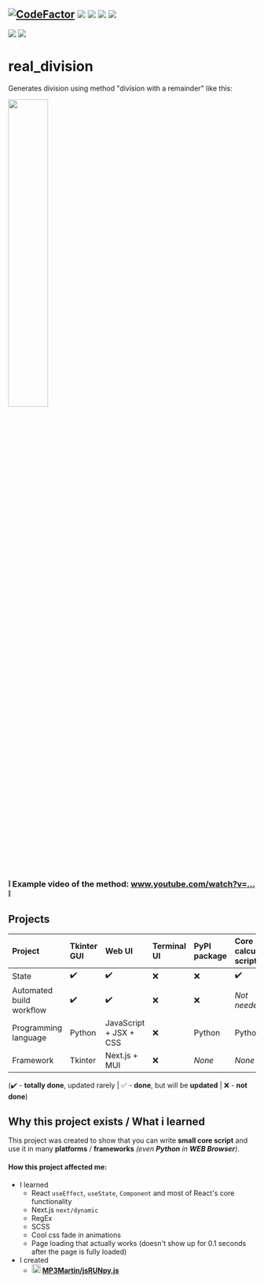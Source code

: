 [![CodeFactor](https://www.codefactor.io/repository/github/MP3Martin/real_division/badge)](#/)
[<img src="https://img.shields.io/github/license/MP3Martin/real_division">](#/)
[<img src="https://img.shields.io/github/stars/MP3Martin/real_division">](#/)
[<img src="https://img.shields.io/github/forks/MP3Martin/real_division">](#/)
[<img src="https://img.shields.io/github/issues/MP3Martin/real_division">](#/)
----
[<img src="https://github.com/MP3Martin/real_division/workflows/Build%20Tkinter%20GUI/badge.svg">](#/)
[<img src="https://github.com/MP3Martin/real_division/workflows/Build%20Next.js%20GUI/badge.svg">](#/)

# real_division
 Generates division using method "division with a remainder" like this:
 
 <a href="#/"><img src="https://user-images.githubusercontent.com/60501493/189485454-df9cec40-8195-49ec-b836-078146240fa5.png" width="40%" /></a>
 <p><span style="color: #666699;"></span></p>
 
<h3><strong>❕ Example video of the method: <a href="https://mp3martin.github.io/misc_gh_pages/video-example?id=DiJu5VeubWs" target="_blank">www.youtube.com/watch?v=...</a> ❕</strong></h3>

## Projects
Project | Tkinter GUI | Web UI | Terminal UI | PyPI package | Core calculation script
:------------ | :-------------| :-------------| :-------------| :-------------| :-------------|
State | ✔️ |  ✔️ | :x: | :x: | ✔️
Automated build workflow | ✔️ |  ✔️ | :x: | :x: | *Not needed*
Programming language | Python |  JavaScript + JSX + CSS | :x: | Python | Python
Framework | Tkinter |  Next.js + MUI | :x: | *None* | *None*

(✔️ - **totally done**, updated rarely | :white_check_mark: - **done**, but will be **updated** | :x: - **not done**)

## Why this project exists / What i learned
This project was created to show that you can write **small core script** and use it in many **platforms** / **frameworks** _(even **Python** in **WEB Browser**)_.

#### How this project affected me:
* I learned
  * React `useEffect`, `useState`, `Component` and most of React's core functionality
  * Next.js `next/dynamic`
  * RegEx
  * SCSS
  * Cool css fade in animations
  * Page loading that actually works (doesn't show up for 0.1 seconds after the page is fully loaded)
* I created
  * [<img src="https://github.com/MP3Martin/real_division/assets/60501493/2e6dd607-91bb-4b29-aad5-a7e8dc849f77" alt="gh" width="18"/>](https://github.com/MP3Martin/jsRUNpy.js) **[MP3Martin/jsRUNpy.js](https://github.com/MP3Martin/jsRUNpy.js)**
